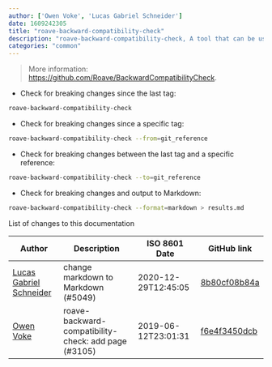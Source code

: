 ```yaml
---
author: ['Owen Voke', 'Lucas Gabriel Schneider']
date: 1609242305
title: "roave-backward-compatibility-check"
description: "roave-backward-compatibility-check, A tool that can be used to verify backward compatibility breaks between two versions of a PHP library."
categories: "common"
---
```

> More information: <https://github.com/Roave/BackwardCompatibilityCheck>.

- Check for breaking changes since the last tag:

```bash
roave-backward-compatibility-check
```

- Check for breaking changes since a specific tag:

```bash
roave-backward-compatibility-check --from=git_reference
```

- Check for breaking changes between the last tag and a specific reference:

```bash
roave-backward-compatibility-check --to=git_reference
```

- Check for breaking changes and output to Markdown:

```bash
roave-backward-compatibility-check --format=markdown > results.md
```
List of changes to this documentation


Author | Description | ISO 8601 Date | GitHub link
------|-----|-----|-----
[Lucas Gabriel Schneider](mailto:casdpa@gmail.com) | change markdown to Markdown (#5049) | 2020-12-29T12:45:05 | [8b80cf08b84a](https://github.com/tldr-pages/tldr/commit/8b80cf08b84aec781c99c2a42c7acf95bab446cf)
[Owen Voke](mailto:owzie123@gmail.com) | roave-backward-compatibility-check: add page (#3105) | 2019-06-12T23:01:31 | [f6e4f3450dcb](https://github.com/tldr-pages/tldr/commit/f6e4f3450dcb5763c73182971d0850e8c120b925)

